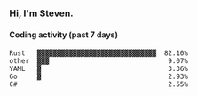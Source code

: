 ### Hi, I'm Steven.

#### Coding activity (past 7 days)
```
Rust   ▓▓▓▓▓▓▓▓▓▓▓▓▓▓▓▓▓▓▓▓▓▓▓▓▓▓▓▓▓▓  82.10%
other  ▓▓▓                              9.07%
YAML   ▓                                3.36%
Go     ▓                                2.93%
C#                                      2.55%
```
